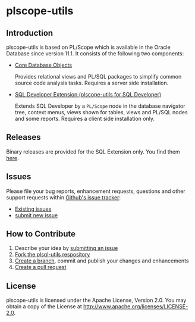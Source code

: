 # plscope-utils

## Introduction
plscope-utils is based on PL/Scope which is available in the Oracle Database since version 11.1. It consists of the following two components:

- [Core Database Objects](https://github.com/PhilippSalvisberg/plscope-utils/blob/master/database/README.md)

	Provides relational views and PL/SQL packages to simplify common source code analysis tasks. Requires a server side installation.

- [SQL Developer Extension (plscope-utils for SQL Developer)](https://github.com/PhilippSalvisberg/plscope-utils/blob/master/sqldev/README.md)

   Extends SQL Developer by a ```PL/Scope``` node in the database navigator tree, context menus, views shown for tables, views and PL/SQL nodes and some reports. Requires a client side installation only.

## Releases

Binary releases are provided for the SQL Extension only. You find them [here](https://github.com/PhilippSalvisberg/plscope-utils/releases).

## Issues

Please file your bug reports, enhancement requests, questions and other support requests within [Github's issue tracker](https://help.github.com/articles/about-issues/):

* [Existing issues](https://github.com/PhilippSalvisberg/plscope-utils/issues)
* [submit new issue](https://github.com/PhilippSalvisberg/plscope-utils/issues/new)

## How to Contribute

1. Describe your idea by [submitting an issue](https://github.com/PhilippSalvisberg/plscope-utils/issues/new)
2. [Fork the plsql-utils respository](https://github.com/PhilippSalvisberg/plscope-utils/fork)
3. [Create a branch](https://help.github.com/articles/creating-and-deleting-branches-within-your-repository/), commit and publish your changes and enhancements
4. [Create a pull request](https://help.github.com/articles/creating-a-pull-request/)

## License

plscope-utils is licensed under the Apache License, Version 2.0. You may obtain a copy of the License at <http://www.apache.org/licenses/LICENSE-2.0>.
